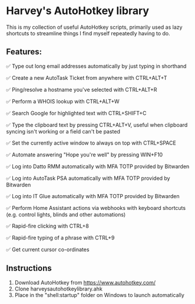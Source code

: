 # Harvey's AutoHotkey library
This is my collection of useful AutoHotkey scripts, primarily used as lazy shortcuts to streamline things I find myself repeatedly having to do.

## Features:

✅ Type out long email addresses automatically by just typing in shorthand

✅ Create a new AutoTask Ticket from anywhere with CTRL+ALT+T

✅ Ping/resolve a hostname you've selected with CTRL+ALT+R

✅ Perform a WHOIS lookup with CTRL+ALT+W

✅ Search Google for highlighted text with CTRL+SHIFT+C

✅ Type the clipboard text by pressing CTRL+ALT+V, useful when clipboard syncing isn't working or a field can't be pasted

✅ Set the currently active window to always on top with CTRL+SPACE

✅ Automate answering "Hope you're well" by pressing WIN+F10

✅ Log into Datto RMM automatically with MFA TOTP provided by Bitwarden

✅ Log into AutoTask PSA automatically with MFA TOTP provided by Bitwarden

✅ Log into IT Glue automatically with MFA TOTP provided by Bitwarden

✅ Perform Home Assistant actions via webhooks with keyboard shortcuts (e.g. control lights, blinds and other automations)

✅ Rapid-fire clicking with CTRL+8

✅ Rapid-fire typing of a phrase with CTRL+9

✅ Get current cursor co-ordinates

## Instructions

1. Download AutoHotkey from https://www.autohotkey.com/
2. Clone harveysautohotkeylibrary.ahk
3. Place in the "shell:startup" folder on Windows to launch automatically

